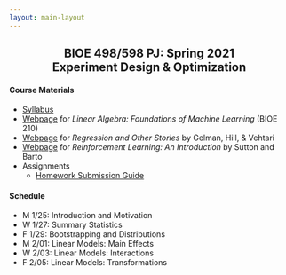 ```yaml
---
layout: main-layout
---
```


<link href="style.css" rel="stylesheet">

<center>
<h2>BIOE 498/598 PJ: Spring 2021<br>
Experiment Design & Optimization</h2>
</center>

#### Course Materials
* [Syllabus](files/BIOE_498_Syllabus_Sp2021.pdf)
* [Webpage](https://bioe210.github.io) for *Linear Algebra: Foundations of Machine Learning* (BIOE 210)
* [Webpage](https://avehtari.github.io/ROS-Examples/) for *Regression and Other Stories* by Gelman, Hill, & Vehtari
* [Webpage](http://incompleteideas.net/book/the-book.html) for *Reinforcement Learning: An Introduction* by Sutton and Barto
* Assignments
  - [Homework Submission Guide](files/BIOE_498_Homework_Submission_Guide.pdf)

#### Schedule
* M 1/25: Introduction and Motivation
* W 1/27: Summary Statistics
* F 1/29: Bootstrapping and Distributions
* M 2/01: Linear Models: Main Effects
* W 2/03: Linear Models: Interactions
* F 2/05: Linear Models: Transformations
